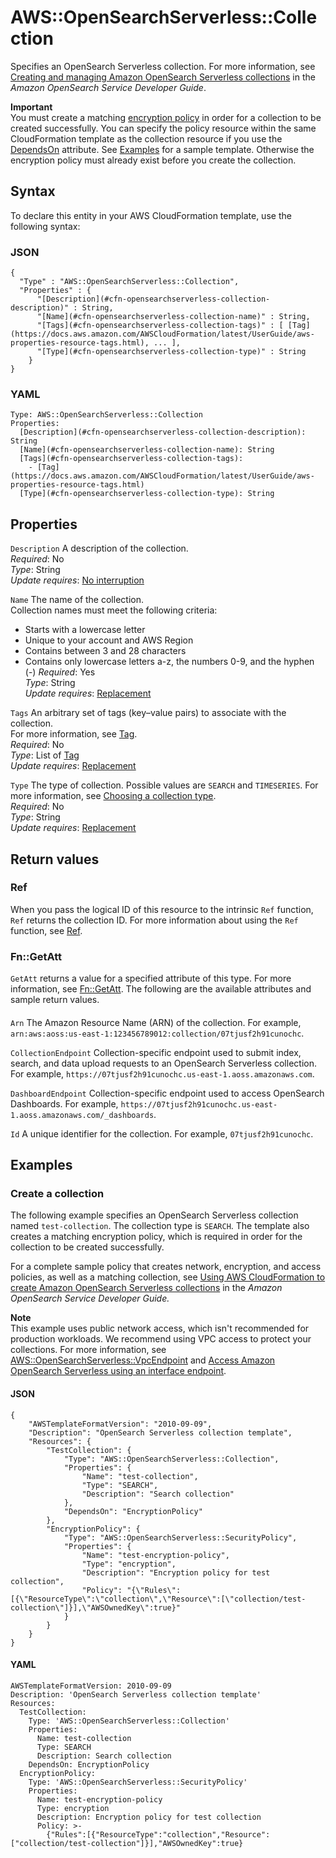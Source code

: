 # AWS::OpenSearchServerless::Collection<a name="aws-resource-opensearchserverless-collection"></a>

Specifies an OpenSearch Serverless collection\. For more information, see [Creating and managing Amazon OpenSearch Serverless collections](https://docs.aws.amazon.com/opensearch-service/latest/developerguide/serverless-manage.html) in the _Amazon OpenSearch Service Developer Guide_\.

**Important**  
You must create a matching [encryption policy](https://docs.aws.amazon.com/opensearch-service/latest/developerguide/serverless-encryption.html) in order for a collection to be created successfully\. You can specify the policy resource within the same CloudFormation template as the collection resource if you use the [DependsOn](https://docs.aws.amazon.com/AWSCloudFormation/latest/UserGuide/aws-attribute-dependson.html) attribute\. See [Examples](https://docs.aws.amazon.com/AWSCloudFormation/latest/UserGuide/aws-resource-opensearchserverless-collection.html#aws-resource-opensearchserverless-collection--examples) for a sample template\. Otherwise the encryption policy must already exist before you create the collection\.

## Syntax<a name="aws-resource-opensearchserverless-collection-syntax"></a>

To declare this entity in your AWS CloudFormation template, use the following syntax:

### JSON<a name="aws-resource-opensearchserverless-collection-syntax.json"></a>

```
{
  "Type" : "AWS::OpenSearchServerless::Collection",
  "Properties" : {
      "[Description](#cfn-opensearchserverless-collection-description)" : String,
      "[Name](#cfn-opensearchserverless-collection-name)" : String,
      "[Tags](#cfn-opensearchserverless-collection-tags)" : [ [Tag](https://docs.aws.amazon.com/AWSCloudFormation/latest/UserGuide/aws-properties-resource-tags.html), ... ],
      "[Type](#cfn-opensearchserverless-collection-type)" : String
    }
}
```

### YAML<a name="aws-resource-opensearchserverless-collection-syntax.yaml"></a>

```
Type: AWS::OpenSearchServerless::Collection
Properties:
  [Description](#cfn-opensearchserverless-collection-description): String
  [Name](#cfn-opensearchserverless-collection-name): String
  [Tags](#cfn-opensearchserverless-collection-tags):
    - [Tag](https://docs.aws.amazon.com/AWSCloudFormation/latest/UserGuide/aws-properties-resource-tags.html)
  [Type](#cfn-opensearchserverless-collection-type): String
```

## Properties<a name="aws-resource-opensearchserverless-collection-properties"></a>

`Description` <a name="cfn-opensearchserverless-collection-description"></a>
A description of the collection\.  
_Required_: No  
_Type_: String  
_Update requires_: [No interruption](https://docs.aws.amazon.com/AWSCloudFormation/latest/UserGuide/using-cfn-updating-stacks-update-behaviors.html#update-no-interrupt)

`Name` <a name="cfn-opensearchserverless-collection-name"></a>
The name of the collection\.  
Collection names must meet the following criteria:

- Starts with a lowercase letter
- Unique to your account and AWS Region
- Contains between 3 and 28 characters
- Contains only lowercase letters a\-z, the numbers 0\-9, and the hyphen \(\-\)
  _Required_: Yes  
  _Type_: String  
  _Update requires_: [Replacement](https://docs.aws.amazon.com/AWSCloudFormation/latest/UserGuide/using-cfn-updating-stacks-update-behaviors.html#update-replacement)

`Tags` <a name="cfn-opensearchserverless-collection-tags"></a>
An arbitrary set of tags \(key–value pairs\) to associate with the collection\.  
For more information, see [Tag](https://docs.aws.amazon.com/AWSCloudFormation/latest/UserGuide/aws-properties-resource-tags.html)\.  
_Required_: No  
_Type_: List of [Tag](https://docs.aws.amazon.com/AWSCloudFormation/latest/UserGuide/aws-properties-resource-tags.html)  
_Update requires_: [Replacement](https://docs.aws.amazon.com/AWSCloudFormation/latest/UserGuide/using-cfn-updating-stacks-update-behaviors.html#update-replacement)

`Type` <a name="cfn-opensearchserverless-collection-type"></a>
The type of collection\. Possible values are `SEARCH` and `TIMESERIES`\. For more information, see [Choosing a collection type](https://docs.aws.amazon.com/opensearch-service/latest/developerguide/serverless-overview.html#serverless-usecase)\.  
_Required_: No  
_Type_: String  
_Update requires_: [Replacement](https://docs.aws.amazon.com/AWSCloudFormation/latest/UserGuide/using-cfn-updating-stacks-update-behaviors.html#update-replacement)

## Return values<a name="aws-resource-opensearchserverless-collection-return-values"></a>

### Ref<a name="aws-resource-opensearchserverless-collection-return-values-ref"></a>

When you pass the logical ID of this resource to the intrinsic `Ref` function, `Ref` returns the collection ID\. For more information about using the `Ref` function, see [Ref](https://docs.aws.amazon.com/AWSCloudFormation/latest/UserGuide/intrinsic-function-reference-ref.html)\.

### Fn::GetAtt<a name="aws-resource-opensearchserverless-collection-return-values-fn--getatt"></a>

`GetAtt` returns a value for a specified attribute of this type\. For more information, see [Fn::GetAtt](https://docs.aws.amazon.com/AWSCloudFormation/latest/UserGuide/intrinsic-function-reference-getatt.html)\. The following are the available attributes and sample return values\.

#### <a name="aws-resource-opensearchserverless-collection-return-values-fn--getatt-fn--getatt"></a>

`Arn` <a name="Arn-fn::getatt"></a>
The Amazon Resource Name \(ARN\) of the collection\. For example, `arn:aws:aoss:us-east-1:123456789012:collection/07tjusf2h91cunochc`\.

`CollectionEndpoint` <a name="CollectionEndpoint-fn::getatt"></a>
Collection\-specific endpoint used to submit index, search, and data upload requests to an OpenSearch Serverless collection\. For example, `https://07tjusf2h91cunochc.us-east-1.aoss.amazonaws.com`\.

`DashboardEndpoint` <a name="DashboardEndpoint-fn::getatt"></a>
Collection\-specific endpoint used to access OpenSearch Dashboards\. For example, `https://07tjusf2h91cunochc.us-east-1.aoss.amazonaws.com/_dashboards`\.

`Id` <a name="Id-fn::getatt"></a>
A unique identifier for the collection\. For example, `07tjusf2h91cunochc`\.

## Examples<a name="aws-resource-opensearchserverless-collection--examples"></a>

### Create a collection<a name="aws-resource-opensearchserverless-collection--examples--Create_a_collection"></a>

The following example specifies an OpenSearch Serverless collection named `test-collection`\. The collection type is `SEARCH`\. The template also creates a matching encryption policy, which is required in order for the collection to be created successfully\.

For a complete sample policy that creates network, encryption, and access policies, as well as a matching collection, see [Using AWS CloudFormation to create Amazon OpenSearch Serverless collections](https://docs.aws.amazon.com/opensearch-service/latest/developerguide/serverless-cfn.html) in the _Amazon OpenSearch Service Developer Guide\._

**Note**  
This example uses public network access, which isn't recommended for production workloads\. We recommend using VPC access to protect your collections\. For more information, see [AWS::OpenSearchServerless::VpcEndpoint](https://docs.aws.amazon.com/AWSCloudFormation/latest/UserGuide/aws-resource-opensearchserverless-vpcendpoint.html) and [Access Amazon OpenSearch Serverless using an interface endpoint](https://docs.aws.amazon.com/opensearch-service/latest/developerguide/serverless-vpc.html)\.

#### JSON<a name="aws-resource-opensearchserverless-collection--examples--Create_a_collection--json"></a>

```
{
    "AWSTemplateFormatVersion": "2010-09-09",
    "Description": "OpenSearch Serverless collection template",
    "Resources": {
        "TestCollection": {
            "Type": "AWS::OpenSearchServerless::Collection",
            "Properties": {
                "Name": "test-collection",
                "Type": "SEARCH",
                "Description": "Search collection"
            },
            "DependsOn": "EncryptionPolicy"
        },
        "EncryptionPolicy": {
            "Type": "AWS::OpenSearchServerless::SecurityPolicy",
            "Properties": {
                "Name": "test-encryption-policy",
                "Type": "encryption",
                "Description": "Encryption policy for test collection",
                "Policy": "{\"Rules\":[{\"ResourceType\":\"collection\",\"Resource\":[\"collection/test-collection\"]}],\"AWSOwnedKey\":true}"
            }
        }
    }
}
```

#### YAML<a name="aws-resource-opensearchserverless-collection--examples--Create_a_collection--yaml"></a>

```
AWSTemplateFormatVersion: 2010-09-09
Description: 'OpenSearch Serverless collection template'
Resources:
  TestCollection:
    Type: 'AWS::OpenSearchServerless::Collection'
    Properties:
      Name: test-collection
      Type: SEARCH
      Description: Search collection
    DependsOn: EncryptionPolicy
  EncryptionPolicy:
    Type: 'AWS::OpenSearchServerless::SecurityPolicy'
    Properties:
      Name: test-encryption-policy
      Type: encryption
      Description: Encryption policy for test collection
      Policy: >-
        {"Rules":[{"ResourceType":"collection","Resource":["collection/test-collection"]}],"AWSOwnedKey":true}
```
